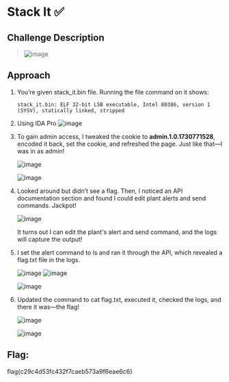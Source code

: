 # Stack It ✅

## Challenge Description
> ![image](https://github.com/user-attachments/assets/3f3413c3-2367-4924-b0c7-b80fd1eec11a)

## Approach
1. You’re given stack_it.bin file. Running the file command on it shows:

   ```
   stack_it.bin: ELF 32-bit LSB executable, Intel 80386, version 1 (SYSV), statically linked, stripped
   ```

2. Using IDA Pro
   ![image](https://github.com/user-attachments/assets/ebbc5002-f270-4410-8a19-9215ccf2521d)

3. To gain admin access, I tweaked the cookie to **admin.1.0.1730771528**, encoded it back, set the cookie, and refreshed the page. Just like that—I was in as admin!

   ![image](https://github.com/user-attachments/assets/a43085df-17d7-46c9-ad5d-1258ea128a44)

   ![image](https://github.com/user-attachments/assets/cb532c53-1b24-4f28-8f36-6f509fe6854b)

4. Looked around but didn’t see a flag. Then, I noticed an API documentation section and found I could edit plant alerts and send commands. Jackpot!

   ![image](https://github.com/user-attachments/assets/e6aa0b89-8822-4d59-b841-cebf35bef9ba)

   It turns out I can edit the plant's alert and send command, and the logs will capture the output!

6. I set the alert command to ls and ran it through the API, which revealed a flag.txt file in the logs.
   
   ![image](https://github.com/user-attachments/assets/1e85e534-09f2-4db7-9caa-74e94ab08abd) ![image](https://github.com/user-attachments/assets/421c3c22-10a3-436e-8ab7-28b8df040524)

   ![image](https://github.com/user-attachments/assets/ff61283e-8785-490d-91b3-3b66c59aeaaa)

8. Updated the command to cat flag.txt, executed it, checked the logs, and there it was—the flag!

   ![image](https://github.com/user-attachments/assets/f281241a-2cd9-459d-bdc0-c954e1c8d888)

   ![image](https://github.com/user-attachments/assets/ee664308-f62d-4e94-9140-59a1f923fc22)
  
## Flag: 
flag{c29c4d53fc432f7caeb573a9f6eae6c6}




   
